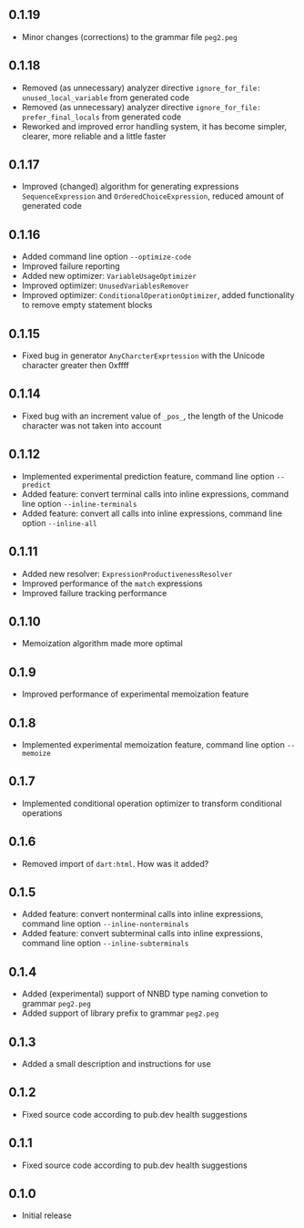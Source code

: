 ## 0.1.19

- Minor changes (corrections) to the grammar file `peg2.peg`

## 0.1.18

- Removed (as unnecessary) analyzer directive `ignore_for_file: unused_local_variable` from generated code
- Removed (as unnecessary) analyzer directive `ignore_for_file: prefer_final_locals` from generated code
- Reworked and improved error handling system, it has become simpler, clearer, more reliable and a little faster

## 0.1.17

- Improved (changed) algorithm for generating expressions `SequenceExpression` and  `OrderedChoiceExpression`, reduced amount of generated code

## 0.1.16

- Added command line option `--optimize-code`
- Improved failure reporting
- Added new optimizer: `VariableUsageOptimizer`
- Improved optimizer: `UnusedVariablesRemover`
- Improved optimizer: `ConditionalOperationOptimizer`, added functionality to remove empty statement blocks

## 0.1.15

- Fixed bug in generator `AnyCharcterExprtession` with the Unicode character greater then 0xffff

## 0.1.14

- Fixed bug with an increment value of `_pos_`, the length of the Unicode character was not taken into account

## 0.1.12

- Implemented experimental prediction feature, command line option `--predict`
- Added feature: convert terminal calls into inline expressions, command line option `--inline-terminals`
- Added feature: convert all calls into inline expressions, command line option `--inline-all`

## 0.1.11

- Added new resolver: `ExpressionProductivenessResolver`
- Improved performance of the `match` expressions
- Improved failure tracking performance

## 0.1.10

- Memoization algorithm made more optimal

## 0.1.9

- Improved performance of experimental memoization feature

## 0.1.8

- Implemented experimental memoization feature, command line option `--memoize`

## 0.1.7

- Implemented conditional operation optimizer to transform conditional operations

## 0.1.6

- Removed import of `dart:html`. How was it added?

## 0.1.5

- Added feature: convert nonterminal calls into inline expressions, command line option `--inline-nonterminals`
- Added feature: convert subterminal calls into inline expressions, command line option `--inline-subterminals`

## 0.1.4

- Added (experimental) support of NNBD type naming convetion to grammar `peg2.peg`
- Added support of library prefix to grammar `peg2.peg`

## 0.1.3

- Added a small description and instructions for use

## 0.1.2

- Fixed source code according to pub.dev health suggestions

## 0.1.1

- Fixed source code according to pub.dev health suggestions

## 0.1.0

- Initial release
